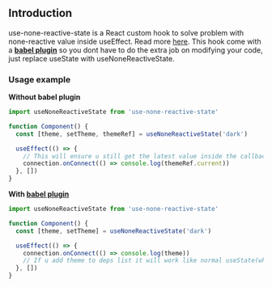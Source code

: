 ## Introduction

use-none-reactive-state is a React custom hook to solve problem with none-reactive value inside useEffect. Read more [here](https://react.dev/learn/separating-events-from-effects#extracting-non-reactive-logic-out-of-effects). This hook come with a <b>[babel plugin](https://www.npmjs.com/package/babel-plugin-none-reactive-effect)</b> so you dont have to do the extra job on modifying your code, just replace useState with useNoneReactiveState.

### Usage example

<b>Without babel plugin</b>

```jsx
import useNoneReactiveState from 'use-none-reactive-state'

function Component() {
  const [theme, setTheme, themeRef] = useNoneReactiveState('dark')

  useEffect(() => {
    // This will ensure u still get the latest value inside the callback
    connection.onConnect(() => console.log(themeRef.current))
  }, [])
}
```

<b>With [babel plugin](https://www.npmjs.com/package/babel-plugin-none-reactive-effect)</b>

```jsx
import useNoneReactiveState from 'use-none-reactive-state'

function Component() {
  const [theme, setTheme] = useNoneReactiveState('dark')

  useEffect(() => {
    connection.onConnect(() => console.log(theme))
    // If u add theme to deps list it will work like normal useState(when theme change, cleanup function is triggered)
  }, [])
}
```
